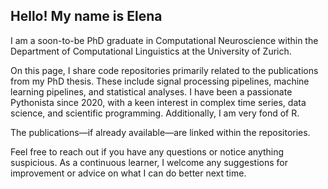 ## Hello! My name is Elena

I am a soon-to-be PhD graduate in Computational Neuroscience within the Department of Computational Linguistics at the University of Zurich.

On this page, I share code repositories primarily related to the publications from my PhD thesis. These include signal processing pipelines, machine learning pipelines, and statistical analyses. I have been a passionate Pythonista since 2020, with a keen interest in complex time series, data science, and scientific programming. Additionally, I am very fond of R.

The publications—if already available—are linked within the repositories.

Feel free to reach out if you have any questions or notice anything suspicious. As a continuous learner, I welcome any suggestions for improvement or advice on what I can do better next time.
